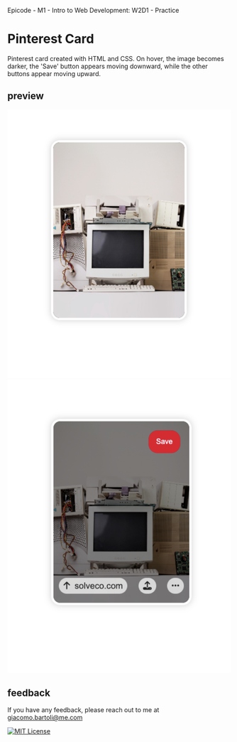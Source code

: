 Epicode - M1 - Intro to Web Development: W2D1 - Practice

# Pinterest Card

Pinterest card created with HTML and CSS.
On hover, the image becomes darker, the 'Save' button appears moving downward, while the other buttons appear moving upward.


## preview  
![App Screenshot](https://raw.githubusercontent.com/giacomosx/epicode/main/Modulo_01/W2D1/screenshot/pinterest-card1.png)  
![App Screenshot](https://raw.githubusercontent.com/giacomosx/epicode/main/Modulo_01/W2D1/screenshot/pinterest-card2.png)  


## feedback
If you have any feedback, please reach out to me at giacomo.bartoli@me.com

[![MIT License](https://img.shields.io/badge/License-MIT-green.svg)](https://choosealicense.com/licenses/mit/)
